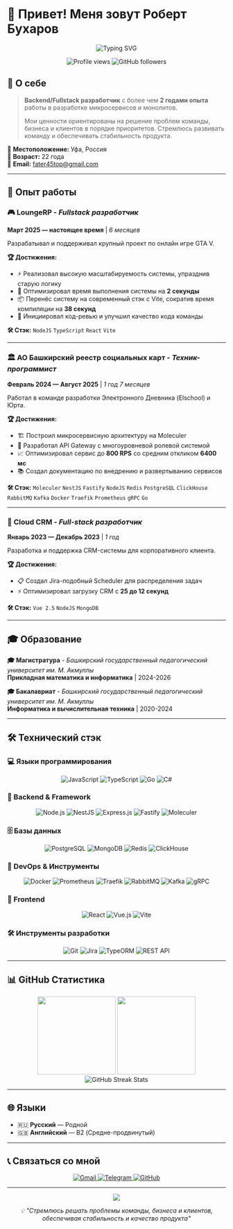 # 👋 Привет! Меня зовут Роберт Бухаров

<div align="center">
  <img src="https://readme-typing-svg.herokuapp.com?font=Fira+Code&size=32&duration=2800&pause=2000&color=A9FEF7&center=true&vCenter=true&width=940&lines=Backend+%2F+Fullstack+%D0%A0%D0%B0%D0%B7%D1%80%D0%B0%D0%B1%D0%BE%D1%82%D1%87%D0%B8%D0%BA;2%2B+%D0%BB%D0%B5%D1%82+%D0%BE%D0%BF%D1%8B%D1%82%D0%B0+%D0%B2+%D1%80%D0%B0%D0%B7%D1%80%D0%B0%D0%B1%D0%BE%D1%82%D0%BA%D0%B5;%D0%9C%D0%B8%D0%BA%D1%80%D0%BE%D1%81%D0%B5%D1%80%D0%B2%D0%B8%D1%81%D1%8B+%7C+%D0%9C%D0%BE%D0%BD%D0%BE%D0%BB%D0%B8%D1%82%D1%8B+%7C+%D0%9E%D0%BF%D1%82%D0%B8%D0%BC%D0%B8%D0%B7%D0%B0%D1%86%D0%B8%D1%8F" alt="Typing SVG" />
</div>

<p align="center">
  <img src="https://komarev.com/ghpvc/?username=ItsEasy7&color=blueviolet&style=flat-square&label=Просмотры+профиля" alt="Profile views" />
  <img src="https://img.shields.io/github/followers/ItsEasy7?style=flat-square&color=blue" alt="GitHub followers" />
</p>

## 🚀 О себе

> **Backend/Fullstack разработчик** с более чем **2 годами опыта** работы в разработке микросервисов и монолитов.
> 
> Мои ценности ориентированы на решение проблем команды, бизнеса и клиентов в порядке приоритетов.
> Стремлюсь развивать команду и обеспечивать стабильность продукта.

📍 **Местоположение:** Уфа, Россия  
🎂 **Возраст:** 22 года  
📧 **Email:** fater45top@gmail.com  

---

## 💼 Опыт работы

### 🎮 **LoungeRP** - *Fullstack разработчик* 
**Март 2025 — настоящее время** | *6 месяцев*

Разрабатывал и поддерживал крупный проект по онлайн игре GTA V.

**🏆 Достижения:**
- ⚡ Реализовал высокую масштабируемость системы, упразднив старую логику
- 🚀 Оптимизировал время выполнения системы на **2 секунды**
- 📦 Перенёс систему на современный стэк с Vite, сократив время компиляции на **38 секунд**
- 👥 Инициировал код-ревью и улучшил качество кода команды

**🛠 Стэк:** `NodeJS` `TypeScript` `React` `Vite`

---

### 🏛️ **АО Башкирский реестр социальных карт** - *Техник-программист*
**Февраль 2024 — Август 2025** | *1 год 7 месяцев*

Работал в команде разработки Электронного Дневника (Elschool) и Юрта.

**🏆 Достижения:**
- 🏗️ Построил микросервисную архитектуру на Moleculer
- 🔗 Разработал API Gateway с многоуровневой ролевой системой
- 📈 Оптимизировал сервис до **800 RPS** со средним откликом **6400 мс**
- 📚 Создал документацию по внедрению и развертыванию сервисов

**🛠 Стэк:** `Moleculer` `NestJS` `Fastify` `NodeJS` `Redis` `PostgreSQL` `ClickHouse` `RabbitMQ` `Kafka` `Docker` `Traefik` `Prometheus` `gRPC` `Go`

---

### 💼 **Cloud CRM** - *Full-stack разработчик*
**Январь 2023 — Декабрь 2023** | *1 год*

Разработка и поддержка CRM-системы для корпоративного клиента.

**🏆 Достижения:**
- 📋 Создал Jira-подобный Scheduler для распределения задач
- ⚡ Оптимизировал загрузку CRM с **25 до 12 секунд**

**🛠 Стэк:** `Vue 2.5` `NodeJS` `MongoDB`

---

## 🎓 Образование

**🎓 Магистратура** - *Башкирский государственный педагогический университет им. М. Акмуллы*  
**Прикладная математика и информатика** | 2024-2026

**🎓 Бакалавриат** - *Башкирский государственный педагогический университет им. М. Акмуллы*  
**Информатика и вычислительная техника** | 2020-2024

---

## 🛠️ Технический стэк

### 💻 Языки программирования
<p align="center">
  <img src="https://img.shields.io/badge/JavaScript-F7DF1E?style=for-the-badge&logo=javascript&logoColor=black" alt="JavaScript"/>
  <img src="https://img.shields.io/badge/TypeScript-007ACC?style=for-the-badge&logo=typescript&logoColor=white" alt="TypeScript"/>
  <img src="https://img.shields.io/badge/Go-00ADD8?style=for-the-badge&logo=go&logoColor=white" alt="Go"/>
  <img src="https://img.shields.io/badge/C%23-239120?style=for-the-badge&logo=c-sharp&logoColor=white" alt="C#"/>
</p>

### 🚀 Backend & Framework
<p align="center">
  <img src="https://img.shields.io/badge/Node.js-43853D?style=for-the-badge&logo=node.js&logoColor=white" alt="Node.js"/>
  <img src="https://img.shields.io/badge/NestJS-E0234E?style=for-the-badge&logo=nestjs&logoColor=white" alt="NestJS"/>
  <img src="https://img.shields.io/badge/Express.js-404D59?style=for-the-badge&logo=express&logoColor=white" alt="Express.js"/>
  <img src="https://img.shields.io/badge/Fastify-000000?style=for-the-badge&logo=fastify&logoColor=white" alt="Fastify"/>
  <img src="https://img.shields.io/badge/Moleculer-4CAF50?style=for-the-badge&logo=moleculer&logoColor=white" alt="Moleculer"/>
</p>

### 🗄️ Базы данных
<p align="center">
  <img src="https://img.shields.io/badge/PostgreSQL-316192?style=for-the-badge&logo=postgresql&logoColor=white" alt="PostgreSQL"/>
  <img src="https://img.shields.io/badge/MongoDB-4EA94B?style=for-the-badge&logo=mongodb&logoColor=white" alt="MongoDB"/>
  <img src="https://img.shields.io/badge/Redis-DC382D?style=for-the-badge&logo=redis&logoColor=white" alt="Redis"/>
  <img src="https://img.shields.io/badge/ClickHouse-FFCC01?style=for-the-badge&logo=clickhouse&logoColor=black" alt="ClickHouse"/>
</p>

### 🔧 DevOps & Инструменты
<p align="center">
  <img src="https://img.shields.io/badge/Docker-2496ED?style=for-the-badge&logo=docker&logoColor=white" alt="Docker"/>
  <img src="https://img.shields.io/badge/Prometheus-E6522C?style=for-the-badge&logo=prometheus&logoColor=white" alt="Prometheus"/>
  <img src="https://img.shields.io/badge/Traefik-24A1C1?style=for-the-badge&logo=traefik&logoColor=white" alt="Traefik"/>
  <img src="https://img.shields.io/badge/RabbitMQ-FF6600?style=for-the-badge&logo=rabbitmq&logoColor=white" alt="RabbitMQ"/>
  <img src="https://img.shields.io/badge/Apache%20Kafka-000?style=for-the-badge&logo=apachekafka" alt="Kafka"/>
  <img src="https://img.shields.io/badge/gRPC-4285F4?style=for-the-badge&logo=grpc&logoColor=white" alt="gRPC"/>
</p>

### 🎨 Frontend
<p align="center">
  <img src="https://img.shields.io/badge/React-20232A?style=for-the-badge&logo=react&logoColor=61DAFB" alt="React"/>
  <img src="https://img.shields.io/badge/Vue.js-35495E?style=for-the-badge&logo=vue.js&logoColor=4FC08D" alt="Vue.js"/>
  <img src="https://img.shields.io/badge/Vite-646CFF?style=for-the-badge&logo=vite&logoColor=white" alt="Vite"/>
</p>

### 🛠️ Инструменты разработки
<p align="center">
  <img src="https://img.shields.io/badge/Git-F05032?style=for-the-badge&logo=git&logoColor=white" alt="Git"/>
  <img src="https://img.shields.io/badge/Jira-0052CC?style=for-the-badge&logo=jira&logoColor=white" alt="Jira"/>
  <img src="https://img.shields.io/badge/TypeORM-FF4716?style=for-the-badge&logo=typeorm&logoColor=white" alt="TypeORM"/>
  <img src="https://img.shields.io/badge/REST%20API-02569B?style=for-the-badge&logo=rest&logoColor=white" alt="REST API"/>
</p>

---

## 📊 GitHub Статистика

<div align="center">
  <img height="180em" src="https://github-readme-stats.vercel.app/api?username=ItsEasy7&show_icons=true&theme=tokyonight&include_all_commits=true&count_private=true"/>
  <img height="180em" src="https://github-readme-stats.vercel.app/api/top-langs/?username=ItsEasy7&layout=compact&langs_count=8&theme=tokyonight"/>
</div>

<div align="center">
  <img src="https://github-readme-streak-stats.herokuapp.com/?user=ItsEasy7&theme=tokyonight" alt="GitHub Streak Stats"/>
</div>

---

## 🌐 Языки

- 🇷🇺 **Русский** — Родной
- 🇬🇧 **Английский** — B2 (Средне-продвинутый)

---

## 📞 Связаться со мной

<p align="center">
  <a href="mailto:fater45top@gmail.com">
    <img src="https://img.shields.io/badge/Gmail-D14836?style=for-the-badge&logo=gmail&logoColor=white" alt="Gmail"/>
  </a>
  <a href="https://t.me/uxorsh">
    <img src="https://img.shields.io/badge/Telegram-2CA5E0?style=for-the-badge&logo=telegram&logoColor=white" alt="Telegram"/>
  </a>
  <a href="https://github.com/ItsEasy7">
    <img src="https://img.shields.io/badge/GitHub-100000?style=for-the-badge&logo=github&logoColor=white" alt="GitHub"/>
  </a>
</p>

---

<div align="center">
  <img src="https://capsule-render.vercel.app/api?type=waving&color=gradient&customColorList=6,11,20&height=150&section=footer&text=Спасибо%20за%20внимание!&fontSize=42&fontColor=fff&animation=twinkling"/>
</div>

<p align="center">
  <i>💡 "Стремлюсь решать проблемы команды, бизнеса и клиентов, обеспечивая стабильность и качество продукта"</i>
</p>
